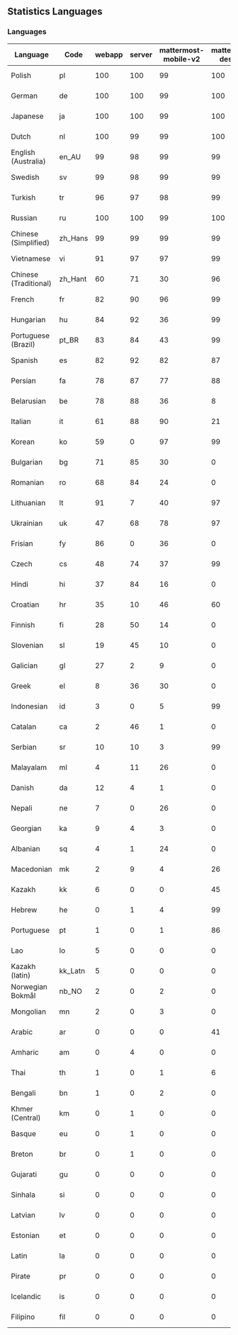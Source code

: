 ## Statistics Languages ##
###  Languages  ###
|Language|Code|webapp|server|mattermost-mobile-v2|mattermost-desktop|playbook-webapp|calls-webapp|Total|Last Modified|
|---|---|---|---|---|---|---|---|---|---|
|Polish|pl| 100| 100| 99| 100| 0| 100| 99|2024-01-13T06:55:30.094511Z|
|German|de| 100| 100| 99| 100| 0| 100| 99|2024-01-13T06:54:56.526799Z|
|Japanese|ja| 100| 100| 99| 100| 0| 100| 99|2024-01-13T06:55:14.028604Z|
|Dutch|nl| 100| 99| 99| 100| 0| 94| 99|2024-01-13T17:18:44.207970Z|
|English (Australia)|en_AU| 99| 98| 99| 99| 0| 0| 99|2024-01-13T06:54:58.693237Z|
|Swedish|sv| 99| 98| 99| 99| 0| 93| 99|2023-12-25T13:00:16.846453Z|
|Turkish|tr| 96| 97| 98| 99| 0| 93| 97|2024-01-13T06:55:40.762022Z|
|Russian|ru| 100| 100| 99| 100| 0| 71| 96|2024-01-13T06:55:34.677380Z|
|Chinese (Simplified)|zh_Hans| 99| 99| 99| 99| 0| 100| 95|2024-01-13T06:55:44.612145Z|
|Vietnamese|vi| 91| 97| 97| 99| 0| 93| 94|2024-01-13T06:55:43.754351Z|
|Chinese (Traditional)|zh_Hant| 60| 71| 30| 96| 0| 15| 88|2023-12-21T07:01:58.284384Z|
|French|fr| 82| 90| 96| 99| 0| 54| 82|2024-01-13T06:55:04.779522Z|
|Hungarian|hu| 84| 92| 36| 99| 0| 0| 81|2023-12-25T12:55:44.657531Z|
|Portuguese (Brazil)|pt_BR| 83| 84| 43| 99| 0| 93| 79|2023-12-25T12:59:02.011134Z|
|Spanish|es| 82| 92| 82| 87| 0| 27| 79|2023-12-25T12:53:50.864556Z|
|Persian|fa| 78| 87| 77| 88| 0| 0| 75|2024-01-13T06:55:02.095679Z|
|Belarusian|be| 78| 88| 36| 8| 0| 0| 74|2023-12-25T12:52:21.117780Z|
|Italian|it| 61| 88| 90| 21| 0| 22| 69|2024-01-13T06:55:12.960429Z|
|Korean|ko| 59| 0| 97| 99| 0| 93| 69|2024-01-13T06:55:19.219570Z|
|Bulgarian|bg| 71| 85| 30| 0| 0| 0| 68|2023-12-25T12:52:29.818673Z|
|Romanian|ro| 68| 84| 24| 0| 0| 0| 65|2023-12-25T12:59:21.689109Z|
|Lithuanian|lt| 91| 7| 40| 97| 0| 83| 64|2024-01-11T14:33:44.067161Z|
|Ukrainian|uk| 47| 68| 78| 97| 0| 0| 58|2024-01-13T06:55:42.410726Z|
|Frisian|fy| 86| 0| 36| 0| 0| 0| 55|2023-12-06T07:19:26.939025Z|
|Czech|cs| 48| 74| 37| 99| 0| 93| 53|2024-01-11T12:03:21.446068Z|
|Hindi|hi| 37| 84| 16| 0| 0| 0| 46|2023-12-25T12:55:28.046504Z|
|Croatian|hr| 35| 10| 46| 60| 0| 93| 36|2023-11-24T11:38:49.446722Z|
|Finnish|fi| 28| 50| 14| 0| 0| 0| 31|2023-12-19T20:26:57.105174Z|
|Slovenian|sl| 19| 45| 10| 0| 0| 0| 23|2023-12-19T20:31:38.093585Z|
|Galician|gl| 27| 2| 9| 0| 0| 0| 18|2023-11-20T21:22:20.048285Z|
|Greek|el| 8| 36| 30| 0| 0| 0| 18|2023-12-25T12:53:33.530327Z|
|Indonesian|id| 3| 0| 5| 99| 0| 0| 14|2023-12-25T12:55:54.013670Z|
|Catalan|ca| 2| 46| 1| 0| 0| 0| 13|2023-12-19T20:25:37.213538Z|
|Serbian|sr| 10| 10| 3| 99| 0| 0| 12|2023-11-20T21:34:41.627214Z|
|Malayalam|ml| 4| 11| 26| 0| 0| 0| 9|2023-10-24T20:55:57.621229Z|
|Danish|da| 12| 4| 1| 0| 0| 0| 8|2023-12-19T20:25:52.845019Z|
|Nepali|ne| 7| 0| 26| 0| 0| 0| 7|2023-11-20T21:30:41.988684Z|
|Georgian|ka| 9| 4| 3| 0| 0| 0| 7|2023-11-20T21:25:58.799542Z|
|Albanian|sq| 4| 1| 24| 0| 0| 0| 5|2023-11-13T11:09:55.892074Z|
|Macedonian|mk| 2| 9| 4| 26| 0| 0| 5|2023-11-16T13:38:15.110899Z|
|Kazakh|kk| 6| 0| 0| 45| 0| 0| 4|2024-01-13T12:01:53.808723Z|
|Hebrew|he| 0| 1| 4| 99| 0| 0| 4|2023-11-16T13:37:22.453849Z|
|Portuguese|pt| 1| 0| 1| 86| 0| 0| 3|2023-10-30T05:05:57.136879Z|
|Lao|lo| 5| 0| 0| 0| 0| 0| 3|2023-10-09T15:20:58.408506Z|
|Kazakh (latin)|kk_Latn| 5| 0| 0| 0| 0| 0| 3|2023-10-24T20:54:35.554803Z|
|Norwegian Bokmål|nb_NO| 2| 0| 2| 0| 0| 0| 2|2023-10-24T20:56:17.583395Z|
|Mongolian|mn| 2| 0| 3| 0| 0| 0| 2|2023-11-15T16:23:04.700139Z|
|Arabic|ar| 0| 0| 0| 41| 0| 0| 1|2023-10-09T15:20:58.462991Z|
|Amharic|am| 0| 4| 0| 0| 0| 0| 1|2023-10-09T15:20:58.102825Z|
|Thai|th| 1| 0| 1| 6| 0| 0| 1|2023-11-27T13:16:51.523833Z|
|Bengali|bn| 1| 0| 2| 0| 0| 0| 1|2023-10-09T15:20:58.129127Z|
|Khmer (Central)|km| 0| 1| 0| 0| 0| 0| 0|2023-10-09T15:20:58.389365Z|
|Basque|eu| 0| 1| 0| 0| 0| 0| 0|2023-10-09T15:20:58.220029Z|
|Breton|br| 0| 1| 0| 0| 0| 0| 0|2023-10-09T15:20:58.146710Z|
|Gujarati|gu| 0| 0| 0| 0| 0| 0| 0|2023-10-09T15:20:58.279932Z|
|Sinhala|si| 0| 0| 0| 0| 0| 0| 0|2023-10-09T15:20:58.537638Z|
|Latvian|lv| 0| 0| 0| 0| 0| 0| 0|2023-10-09T15:20:58.426415Z|
|Estonian|et| 0| 0| 0| 0| 0| 0| 0|2023-10-09T15:20:58.209138Z|
|Latin|la| 0| 0| 0| 0| 0| 0| 0|2023-10-09T15:20:58.399153Z|
|Pirate|pr| 0| 0| 0| 0| 0| 0| 0|2023-10-09T15:20:58.506339Z|
|Icelandic|is| 0| 0| 0| 0| 0| 0| 0|2023-10-09T15:20:58.340445Z|
|Filipino|fil| 0| 0| 0| 0| 0| 0| 0|2023-10-09T15:20:58.242109Z|

